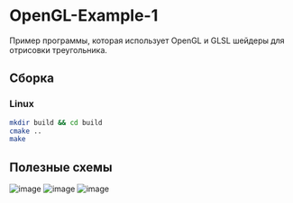 # OpenGL-Example-1

Пример программы, которая использует OpenGL и GLSL шейдеры для отрисовки треугольника.

## Сборка

### Linux
```bash
mkdir build && cd build
cmake ..
make
```

## Полезные схемы
![image](https://user-images.githubusercontent.com/22858278/147319613-562ce397-cda5-4ce2-baa0-53e30a2f3fbb.png)
![image](https://user-images.githubusercontent.com/22858278/147319641-69f8b2e7-28fb-4b54-a6df-8580dbc8d0af.png)
![image](https://user-images.githubusercontent.com/22858278/147319654-f03277cc-3750-43b3-9aa1-14a440370338.png)

